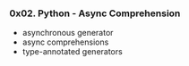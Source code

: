 ### 0x02. Python - Async Comprehension
- asynchronous generator
- async comprehensions
- type-annotated generators

